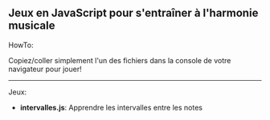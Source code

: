 Jeux en JavaScript pour s'entraîner à l'harmonie musicale
---

HowTo: 

Copiez/coller simplement l'un des fichiers dans la console de votre navigateur pour jouer!

--- 

Jeux:

- **intervalles.js**: Apprendre les intervalles entre les notes
